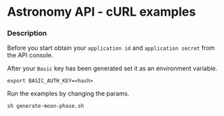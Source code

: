 # Astronomy API - cURL examples

### Description 

Before you start obtain your `application id` and `application secret` from the API console.

After your `Basic` key has been generated set it as an environment variable.

```export BASIC_AUTH_KEY=<hash>```


Run the examples by changing the params.

``` sh generate-moon-phase.sh ```
